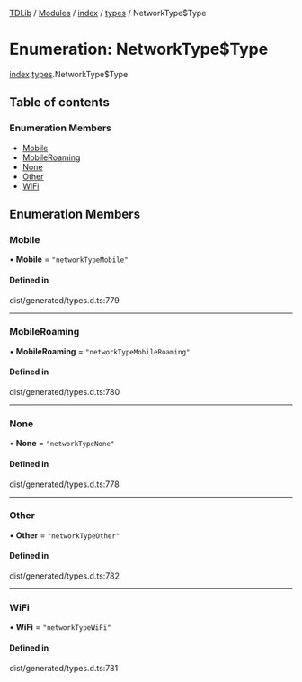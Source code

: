 [TDLib](../README.md) / [Modules](../modules.md) / [index](../modules/index.md) / [types](../modules/index.types.md) / NetworkType$Type

# Enumeration: NetworkType$Type

[index](../modules/index.md).[types](../modules/index.types.md).NetworkType$Type

## Table of contents

### Enumeration Members

- [Mobile](index.types.NetworkType_Type.md#mobile)
- [MobileRoaming](index.types.NetworkType_Type.md#mobileroaming)
- [None](index.types.NetworkType_Type.md#none)
- [Other](index.types.NetworkType_Type.md#other)
- [WiFi](index.types.NetworkType_Type.md#wifi)

## Enumeration Members

### Mobile

• **Mobile** = ``"networkTypeMobile"``

#### Defined in

dist/generated/types.d.ts:779

___

### MobileRoaming

• **MobileRoaming** = ``"networkTypeMobileRoaming"``

#### Defined in

dist/generated/types.d.ts:780

___

### None

• **None** = ``"networkTypeNone"``

#### Defined in

dist/generated/types.d.ts:778

___

### Other

• **Other** = ``"networkTypeOther"``

#### Defined in

dist/generated/types.d.ts:782

___

### WiFi

• **WiFi** = ``"networkTypeWiFi"``

#### Defined in

dist/generated/types.d.ts:781
